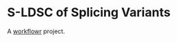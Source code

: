 # S-LDSC of Splicing Variants

A [workflowr][] project.

[workflowr]: https://github.com/jdblischak/workflowr
